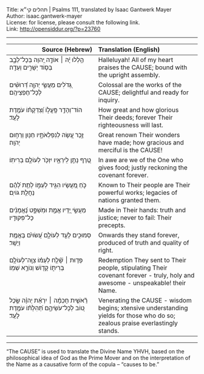 <html>
<head></head>
<body>
Title: תהלים קי״א | Psalms 111, translated by Isaac Gantwerk Mayer<br />
Author: isaac.gantwerk-mayer<br />
License: for license, please consult the following link.<br />
Link: <a href="http://opensiddur.org/?p=23760">http://opensiddur.org/?p=23760</a>
<p />
<hr />

<table style="margin-left: auto;margin-right: auto;" class="draggable">
<thead><tr><th id="x" style="text-align: right;">Source (Hebrew)</th><th style="text-align: left;">Translation (English)</th></tr></thead>
<tbody>
<tr><td style="vertical-align:top;" width="46%">
<div class="liturgy"><span lang="he">
הַ֥לְלוּ יָ֨הּ ׀ 
אוֹדֶ֣ה יְ֭הוָה בְּכָל־לֵבָ֑ב 
בְּס֖וֹד יְשָׁרִ֣ים וְעֵדָֽה׃
</span></div></td>
 
<td style="vertical-align:top;" width="53%">
<div class="english">
Halleluyah!
All of my heart praises the <span style="text-transform: uppercase;">Cause</span>;
bound with the upright assembly.
</div></td></tr>


<tr><td style="vertical-align:top;" width="46%">
<div class="liturgy"><span lang="he">
גְּ֭דֹלִים מַעֲשֵׂ֣י יְהוָ֑ה 
דְּ֝רוּשִׁ֗ים לְכָל־חֶפְצֵיהֶֽם׃
</span></div></td>
 
<td style="vertical-align:top;" width="53%">
<div class="english">
Colossal are the works of the <span style="text-transform: uppercase;">Cause</span>;
delightful and ready for inquiry.
</div></td></tr>


<tr><td style="vertical-align:top;" width="46%">
<div class="liturgy"><span lang="he">
הוֹד־וְהָדָ֥ר פָּֽעֳל֑וֹ 
וְ֝צִדְקָת֗וֹ עֹמֶ֥דֶת לָעַֽד׃
</span></div></td>
 
<td style="vertical-align:top;" width="53%">
<div class="english">
How great and how glorious Their deeds;
forever Their righteousness will last.
</div></td></tr>


<tr><td style="vertical-align:top;" width="46%">
<div class="liturgy"><span lang="he">
זֵ֣כֶר עָ֭שָׂה לְנִפְלְאֹתָ֑יו 
חַנּ֖וּן וְרַח֣וּם יְהוָֽה׃
</span></div></td>
 
<td style="vertical-align:top;" width="53%">
<div class="english">
Great renown Their wonders have made;
how gracious and merciful is the <span style="text-transform: uppercase;">Cause</span>!
</div></td></tr>


<tr><td style="vertical-align:top;" width="46%">
<div class="liturgy"><span lang="he">
טֶ֭רֶף נָתַ֣ן לִֽירֵאָ֑יו 
יִזְכֹּ֖ר לְעוֹלָ֣ם בְּרִיתֽוֹ׃
</span></div></td>
 
<td style="vertical-align:top;" width="53%">
<div class="english">
In awe are we of the One who gives food;
justly reckoning the covenant forever.
</div></td></tr>


<tr><td style="vertical-align:top;" width="46%">
<div class="liturgy"><span lang="he">
כֹּ֣חַ מַ֭עֲשָׂיו הִגִּ֣יד לְעַמּ֑וֹ 
לָתֵ֥ת לָ֝הֶ֗ם נַחֲלַ֥ת גּוֹיִֽם׃
</span></div></td>
 
<td style="vertical-align:top;" width="53%">
<div class="english">
Known to Their people are Their powerful works;
legacies of nations granted them.
</div></td></tr>


<tr><td style="vertical-align:top;" width="46%">
<div class="liturgy"><span lang="he">
מַעֲשֵׂ֣י יָ֭דָיו אֱמֶ֣ת וּמִשְׁפָּ֑ט 
נֶ֝אֱמָנִ֗ים כָּל־פִּקּוּדָֽיו׃
</span></div></td>
 
<td style="vertical-align:top;" width="53%">
<div class="english">
Made in Their hands: truth and justice;
never to fail: Their precepts.
</div></td></tr>


<tr><td style="vertical-align:top;" width="46%">
<div class="liturgy"><span lang="he">
סְמוּכִ֣ים לָעַ֣ד לְעוֹלָ֑ם 
עֲ֝שׂוּיִ֗ם בֶּאֱמֶ֥ת וְיָשָֽׁר׃
</span></div></td>
 
<td style="vertical-align:top;" width="53%">
<div class="english">
Onwards they stand forever,
produced of truth and 
quality of right.
</div></td></tr>


<tr><td style="vertical-align:top;" width="46%">
<div class="liturgy"><span lang="he">
פְּד֤וּת ׀ שָׁ֘לַ֤ח לְעַמּ֗וֹ צִוָּֽה־לְעוֹלָ֥ם בְּרִית֑וֹ 
קָד֖וֹשׁ וְנוֹרָ֣א שְׁמֽוֹ׃
</span></div></td>
 
<td style="vertical-align:top;" width="53%">
<div class="english">
Redemption They sent to Their people,
stipulating Their covenant forever - 
truly, holy and awesome -
unspeakable! their Name.
</div></td></tr>


<tr><td style="vertical-align:top;" width="46%">
<div class="liturgy"><span lang="he">
רֵ֘אשִׁ֤ית חָכְמָ֨ה ׀ יִרְאַ֬ת יְהוָ֗ה 
שֵׂ֣כֶל ט֭וֹב לְכָל־עֹשֵׂיהֶ֑ם 
תְּ֝הִלָּת֗וֹ עֹמֶ֥דֶת לָעַֽד׃
</span></div></td>
 
<td style="vertical-align:top;" width="53%">
<div class="english">
Venerating the <span style="text-transform: uppercase;">Cause</span> -
wisdom begins;
xtensive understanding 
yields for those who do so;
zealous praise everlastingly stands.
</div></td></tr>
</tbody></table>

<hr />

“The <span style="text-transform: uppercase;">Cause</span>” is used to translate the Divine Name YHVH, based on the philosophical idea of God as the Prime Mover and on the interpretation of the Name as a causative form of the copula – “causes to be.”
</body>
</html>